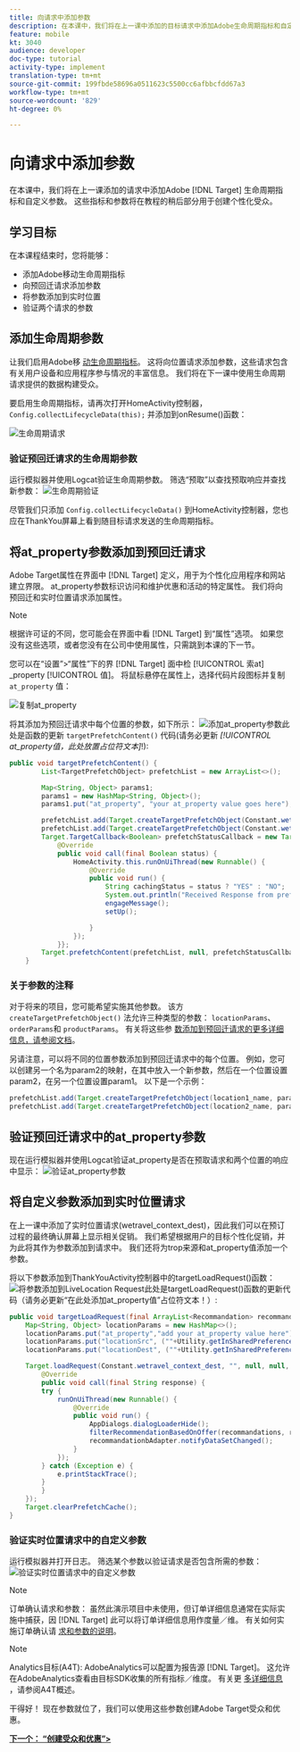 ```yaml
---
title: 向请求中添加参数
description: 在本课中，我们将在上一课中添加的目标请求中添加Adobe生命周期指标和自定义参数。 这些指标和参数将在教程的稍后部分用于创建个性化受众。
feature: mobile
kt: 3040
audience: developer
doc-type: tutorial
activity-type: implement
translation-type: tm+mt
source-git-commit: 199fbde58696a0511623c5500cc6afbbcfdd67a3
workflow-type: tm+mt
source-wordcount: '829'
ht-degree: 0%

---
```



# 向请求中添加参数

在本课中，我们将在上一课添加的请求中添加Adobe [!DNL Target] 生命周期指标和自定义参数。 这些指标和参数将在教程的稍后部分用于创建个性化受众。

## 学习目标

在本课程结束时，您将能够：

* 添加Adobe移动生命周期指标
* 向预回迁请求添加参数
* 将参数添加到实时位置
* 验证两个请求的参数

## 添加生命周期参数

让我们启用Adobe移 [动生命周期指标](https://docs.adobe.com/content/help/en/mobile-services/android/metrics.html)。 这将向位置请求添加参数，这些请求包含有关用户设备和应用程序参与情况的丰富信息。 我们将在下一课中使用生命周期请求提供的数据构建受众。

要启用生命周期指标，请再次打开HomeActivity控制器， `Config.collectLifecycleData(this);` 并添加到onResume()函数：

![生命周期请求](assets/lifecycle_code.jpg)

### 验证预回迁请求的生命周期参数

运行模拟器并使用Logcat验证生命周期参数。 筛选“预取”以查找预取响应并查找新参数：
![生命周期验证](assets/lifecycle_validation.jpg)

尽管我们只添加 `Config.collectLifecycleData()` 到HomeActivity控制器，您也应在ThankYou屏幕上看到随目标请求发送的生命周期指标。

## 将at_property参数添加到预回迁请求

Adobe Target属性在界面中 [!DNL Target] 定义，用于为个性化应用程序和网站建立界限。 at_property参数标识访问和维护优惠和活动的特定属性。 我们将向预回迁和实时位置请求添加属性。

>[!NOTE]
>
>根据许可证的不同，您可能会在界面中看 [!DNL Target] 到“属性”选项。 如果您没有这些选项，或者您没有在公司中使用属性，只需跳到本课的下一节。

您可以在“设置”>“属性”下的界 [!DNL Target] 面中检 [!UICONTROL 索at] _property [!UICONTROL 值]。  将鼠标悬停在属性上，选择代码片段图标并复制 `at_property` 值：

![复制at_property](assets/at_property_interface.jpg)

将其添加为预回迁请求中每个位置的参数，如下所示：
![添加at_property参](assets/params_at_property.jpg)数此处是函数的更新 `targetPrefetchContent()` 代码(请务必更新 _[!UICONTROL at_property值，此处放置占位符文本]_!):

```java
public void targetPrefetchContent() {
        List<TargetPrefetchObject> prefetchList = new ArrayList<>();

        Map<String, Object> params1;
        params1 = new HashMap<String, Object>();
        params1.put("at_property", "your at_property value goes here");

        prefetchList.add(Target.createTargetPrefetchObject(Constant.wetravel_engage_home, params1));
        prefetchList.add(Target.createTargetPrefetchObject(Constant.wetravel_engage_search, params1));
        Target.TargetCallback<Boolean> prefetchStatusCallback = new Target.TargetCallback<Boolean>() {
            @Override
            public void call(final Boolean status) {
                HomeActivity.this.runOnUiThread(new Runnable() {
                    @Override
                    public void run() {
                        String cachingStatus = status ? "YES" : "NO";
                        System.out.println("Received Response from prefetch : " + cachingStatus);
                        engageMessage();
                        setUp();

                    }
                });
            }};
        Target.prefetchContent(prefetchList, null, prefetchStatusCallback);
    }
```

### 关于参数的注释

对于将来的项目，您可能希望实施其他参数。 该方 `createTargetPrefetchObject()` 法允许三种类型的参数： `locationParams`、 `orderParams`和 `productParams`。 有关将这些参 [数添加到预回迁请求的更多详细信息，请参阅文档](https://docs.adobe.com/content/help/en/mobile-services/android/target-android/c-mob-target-prefetch-android.html)。

另请注意，可以将不同的位置参数添加到预回迁请求中的每个位置。 例如，您可以创建另一个名为param2的映射，在其中放入一个新参数，然后在一个位置设置param2，在另一个位置设置param1。 以下是一个示例：

```java
prefetchList.add(Target.createTargetPrefetchObject(location1_name, params1);
prefetchList.add(Target.createTargetPrefetchObject(location2_name, params2);
```

## 验证预回迁请求中的at_property参数

现在运行模拟器并使用Logcat验证at_property是否在预取请求和两个位置的响应中显示：
![验证at_property参数](assets/parameters_at_property_validation.jpg)

## 将自定义参数添加到实时位置请求

在上一课中添加了实时位置请求(wetravel_context_dest)，因此我们可以在预订过程的最终确认屏幕上显示相关促销。 我们希望根据用户的目标个性化促销，并为此将其作为参数添加到请求中。 我们还将为trop来源和at_property值添加一个参数。

将以下参数添加到ThankYouActivity控制器中的targetLoadRequest()函数：
![将参数添加到Live](assets/parameters_live_location.jpg)Location Request此处是targetLoadRequest()函数的更新代码（请务必更新“在此处添加at_property值”占位符文本！）:

```java
public void targetLoadRequest(final ArrayList<Recommandation> recommandations) {
    Map<String, Object> locationParams = new HashMap<>();
    locationParams.put("at_property","add your at_property value here");
    locationParams.put("locationSrc", (""+Utility.getInSharedPreference(ThankYouActivity.this,Constant.departure,"")));
    locationParams.put("locationDest", (""+Utility.getInSharedPreference(ThankYouActivity.this,Constant.destination,"")));

    Target.loadRequest(Constant.wetravel_context_dest, "", null, null, locationParams, new Target.TargetCallback<String>() {
        @Override
        public void call(final String response) {
        try {
            runOnUiThread(new Runnable() {
                @Override
                public void run() {
                    AppDialogs.dialogLoaderHide();
                    filterRecommendationBasedOnOffer(recommandations, response);
                    recommandationbAdapter.notifyDataSetChanged();
                }
            });
        } catch (Exception e) {
            e.printStackTrace();
        }
        }
    });
    Target.clearPrefetchCache();
}
```

### 验证实时位置请求中的自定义参数

运行模拟器并打开日志。 筛选某个参数以验证请求是否包含所需的参数：
![验证实时位置请求中的自定义参数](assets/parameters_live_location_validation.jpg)

>[!NOTE]
>
>订单确认请求和参数： 虽然此演示项目中未使用，但订单详细信息通常在实际实施中捕获，因 [!DNL Target] 此可以将订单详细信息用作度量／维。 有关如何实施订单确认请 [求和参数的说明](https://docs.adobe.com/content/help/en/mobile-services/android/target-android/c-target-methods.html)。

>[!NOTE]
>
>Analytics目标(A4T): AdobeAnalytics可以配置为报告源 [!DNL Target]。 这允许在AdobeAnalytics查看由目标SDK收集的所有指标／维度。 有关更 [多详细信息](https://docs.adobe.com/content/help/en/target/using/integrate/a4t/a4t.html) ，请参阅A4T概述。

干得好！ 现在参数就位了，我们可以使用这些参数创建Adobe Target受众和优惠。

**[下一个： “创建受众和优惠”>](create-audiences-and-offers.md)**
